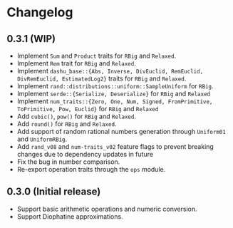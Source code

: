 # Changelog

## 0.3.1 (WIP)

- Implement `Sum` and `Product` traits for `RBig` and `Relaxed`.
- Implement `Rem` trait for `RBig` and `Relaxed`.
- Implement `dashu_base::{Abs, Inverse, DivEuclid, RemEuclid, DivRemEuclid, EstimatedLog2}` traits for `RBig` and `Relaxed`.
- Implement `rand::distributions::uniform::SampleUniform` for `RBig`.
- Implement `serde::{Serialize, Deserialize}` for `RBig` and `Relaxed`
- Implement `num_traits::{Zero, One, Num, Signed, FromPrimitive, ToPrimitive, Pow, Euclid}` for `RBig` and `Relaxed`
- Add `cubic()`, `pow()` for `RBig` and `Relaxed`.
- Add `round()` for `RBig` and `Relaxed`.
- Add support of random rational numbers generation through `Uniform01` and `UniformRBig`.
- Add `rand_v08` and `num-traits_v02` feature flags to prevent breaking changes due to dependency updates in future 
- Fix the bug in number comparison.
- Re-export operation traits through the `ops` module.

## 0.3.0 (Initial release)

- Support basic arithmetic operations and numeric conversion.
- Support Diophatine approximations.
